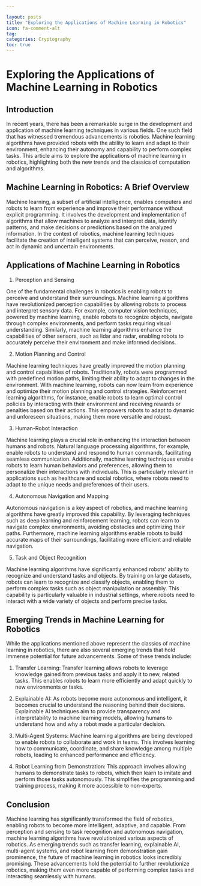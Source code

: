 ```yaml
---

layout: posts
title: "Exploring the Applications of Machine Learning in Robotics"
icon: fa-comment-alt
tag:      
categories: Cryptography
toc: true
---
```




# Exploring the Applications of Machine Learning in Robotics

## Introduction

In recent years, there has been a remarkable surge in the development and application of machine learning techniques in various fields. One such field that has witnessed tremendous advancements is robotics. Machine learning algorithms have provided robots with the ability to learn and adapt to their environment, enhancing their autonomy and capability to perform complex tasks. This article aims to explore the applications of machine learning in robotics, highlighting both the new trends and the classics of computation and algorithms.

## Machine Learning in Robotics: A Brief Overview

Machine learning, a subset of artificial intelligence, enables computers and robots to learn from experience and improve their performance without explicit programming. It involves the development and implementation of algorithms that allow machines to analyze and interpret data, identify patterns, and make decisions or predictions based on the analyzed information. In the context of robotics, machine learning techniques facilitate the creation of intelligent systems that can perceive, reason, and act in dynamic and uncertain environments.

## Applications of Machine Learning in Robotics

1. Perception and Sensing

One of the fundamental challenges in robotics is enabling robots to perceive and understand their surroundings. Machine learning algorithms have revolutionized perception capabilities by allowing robots to process and interpret sensory data. For example, computer vision techniques, powered by machine learning, enable robots to recognize objects, navigate through complex environments, and perform tasks requiring visual understanding. Similarly, machine learning algorithms enhance the capabilities of other sensors, such as lidar and radar, enabling robots to accurately perceive their environment and make informed decisions.

2. Motion Planning and Control

Machine learning techniques have greatly improved the motion planning and control capabilities of robots. Traditionally, robots were programmed with predefined motion paths, limiting their ability to adapt to changes in the environment. With machine learning, robots can now learn from experience and optimize their motion planning and control strategies. Reinforcement learning algorithms, for instance, enable robots to learn optimal control policies by interacting with their environment and receiving rewards or penalties based on their actions. This empowers robots to adapt to dynamic and unforeseen situations, making them more versatile and robust.

3. Human-Robot Interaction

Machine learning plays a crucial role in enhancing the interaction between humans and robots. Natural language processing algorithms, for example, enable robots to understand and respond to human commands, facilitating seamless communication. Additionally, machine learning techniques enable robots to learn human behaviors and preferences, allowing them to personalize their interactions with individuals. This is particularly relevant in applications such as healthcare and social robotics, where robots need to adapt to the unique needs and preferences of their users.

4. Autonomous Navigation and Mapping

Autonomous navigation is a key aspect of robotics, and machine learning algorithms have greatly improved this capability. By leveraging techniques such as deep learning and reinforcement learning, robots can learn to navigate complex environments, avoiding obstacles and optimizing their paths. Furthermore, machine learning algorithms enable robots to build accurate maps of their surroundings, facilitating more efficient and reliable navigation.

5. Task and Object Recognition

Machine learning algorithms have significantly enhanced robots' ability to recognize and understand tasks and objects. By training on large datasets, robots can learn to recognize and classify objects, enabling them to perform complex tasks such as object manipulation or assembly. This capability is particularly valuable in industrial settings, where robots need to interact with a wide variety of objects and perform precise tasks.

## Emerging Trends in Machine Learning for Robotics

While the applications mentioned above represent the classics of machine learning in robotics, there are also several emerging trends that hold immense potential for future advancements. Some of these trends include:

1. Transfer Learning: Transfer learning allows robots to leverage knowledge gained from previous tasks and apply it to new, related tasks. This enables robots to learn more efficiently and adapt quickly to new environments or tasks.

2. Explainable AI: As robots become more autonomous and intelligent, it becomes crucial to understand the reasoning behind their decisions. Explainable AI techniques aim to provide transparency and interpretability to machine learning models, allowing humans to understand how and why a robot made a particular decision.

3. Multi-Agent Systems: Machine learning algorithms are being developed to enable robots to collaborate and work in teams. This involves learning how to communicate, coordinate, and share knowledge among multiple robots, leading to enhanced performance and efficiency.

4. Robot Learning from Demonstration: This approach involves allowing humans to demonstrate tasks to robots, which then learn to imitate and perform those tasks autonomously. This simplifies the programming and training process, making it more accessible to non-experts.

## Conclusion

Machine learning has significantly transformed the field of robotics, enabling robots to become more intelligent, adaptive, and capable. From perception and sensing to task recognition and autonomous navigation, machine learning algorithms have revolutionized various aspects of robotics. As emerging trends such as transfer learning, explainable AI, multi-agent systems, and robot learning from demonstration gain prominence, the future of machine learning in robotics looks incredibly promising. These advancements hold the potential to further revolutionize robotics, making them even more capable of performing complex tasks and interacting seamlessly with humans.